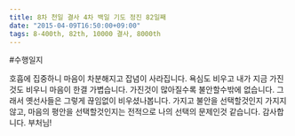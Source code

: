```yaml
---
title: 8차 천일 결사 4차 백일 기도 정진 82일째
date: "2015-04-09T16:50:00+09:00"
tags: 8-400th, 82th, 10000 결사, 8000th
---
```


#수행일지

호흡에 집중하니 마음이 차분해지고 잡념이 사라집니다. 욕심도 비우고 내가 지금 가진것도 비우니 마음이 한결 가볍습니다. 가진것이 많아질수록 불안할수밖에 없습니다. 그래서 옛선사들은 그렇게 끊임없이 비우셨나봅니다. 가지고 불안을 선택할것인지 가지지 않고, 마음의 평안을 선택할것인지는 전적으로 나의 선택의 문제인것 같습니다. 감사합니다. 부처님!
